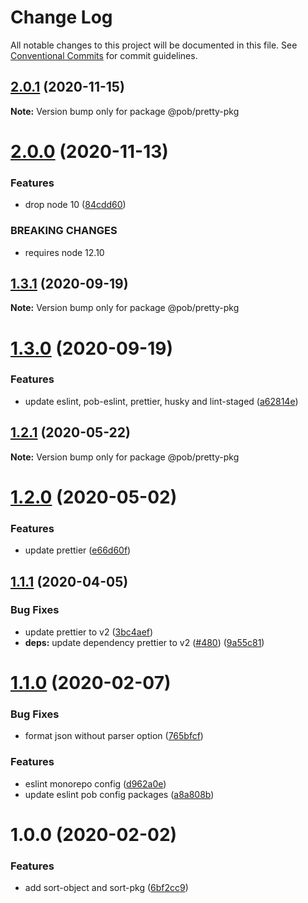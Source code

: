 # Change Log

All notable changes to this project will be documented in this file.
See [Conventional Commits](https://conventionalcommits.org) for commit guidelines.

## [2.0.1](https://github.com/christophehurpeau/pob/compare/@pob/pretty-pkg@2.0.0...@pob/pretty-pkg@2.0.1) (2020-11-15)

**Note:** Version bump only for package @pob/pretty-pkg





# [2.0.0](https://github.com/christophehurpeau/pob/compare/@pob/pretty-pkg@1.3.1...@pob/pretty-pkg@2.0.0) (2020-11-13)


### Features

* drop node 10 ([84cdd60](https://github.com/christophehurpeau/pob/commit/84cdd609edf105ca89692d913d5f363deb747ae1))


### BREAKING CHANGES

* requires node 12.10





## [1.3.1](https://github.com/christophehurpeau/pob/compare/@pob/pretty-pkg@1.3.0...@pob/pretty-pkg@1.3.1) (2020-09-19)

**Note:** Version bump only for package @pob/pretty-pkg





# [1.3.0](https://github.com/christophehurpeau/pob/compare/@pob/pretty-pkg@1.2.1...@pob/pretty-pkg@1.3.0) (2020-09-19)


### Features

* update eslint, pob-eslint, prettier, husky and lint-staged ([a62814e](https://github.com/christophehurpeau/pob/commit/a62814e294426ff0b75334d57c0861fb1de171e4))





## [1.2.1](https://github.com/christophehurpeau/pob/compare/@pob/pretty-pkg@1.2.0...@pob/pretty-pkg@1.2.1) (2020-05-22)

**Note:** Version bump only for package @pob/pretty-pkg





# [1.2.0](https://github.com/christophehurpeau/pob/compare/@pob/pretty-pkg@1.1.1...@pob/pretty-pkg@1.2.0) (2020-05-02)


### Features

* update prettier ([e66d60f](https://github.com/christophehurpeau/pob/commit/e66d60f4989307bad90b704d882295b76d9be21e))





## [1.1.1](https://github.com/christophehurpeau/pob/compare/@pob/pretty-pkg@1.1.0...@pob/pretty-pkg@1.1.1) (2020-04-05)


### Bug Fixes

* update prettier to v2 ([3bc4aef](https://github.com/christophehurpeau/pob/commit/3bc4aef7680872bc7400977852a8950b48173bbb))
* **deps:** update dependency prettier to v2 ([#480](https://github.com/christophehurpeau/pob/issues/480)) ([9a55c81](https://github.com/christophehurpeau/pob/commit/9a55c81a795255674bbe42cfb82845511d724d9e))





# [1.1.0](https://github.com/christophehurpeau/pob/compare/@pob/pretty-pkg@1.0.0...@pob/pretty-pkg@1.1.0) (2020-02-07)


### Bug Fixes

* format json without parser option ([765bfcf](https://github.com/christophehurpeau/pob/commit/765bfcfd70e90c208d8c6e95d5f27c477ace2328))


### Features

* eslint monorepo config ([d962a0e](https://github.com/christophehurpeau/pob/commit/d962a0e158001d039d72a7f1bababd699c782d58))
* update eslint pob config packages ([a8a808b](https://github.com/christophehurpeau/pob/commit/a8a808bedd34983165f981d069af59bdbf5487e2))





# 1.0.0 (2020-02-02)


### Features

* add sort-object and sort-pkg ([6bf2cc9](https://github.com/christophehurpeau/pob/commit/6bf2cc9f1b9996d1c3016efcf9c605d4f3e22712))
